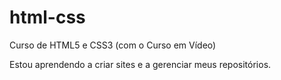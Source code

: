 # html-css
 Curso de HTML5 e CSS3 (com o Curso em Vídeo)

Estou aprendendo a criar sites e a gerenciar meus repositórios.